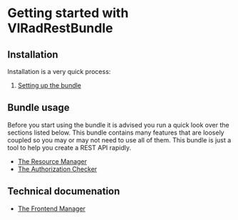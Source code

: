 Getting started with VlRadRestBundle
====================================

## Installation

Installation is a very quick process:

1. [Setting up the bundle](1-setting_up.md)

## Bundle usage

Before you start using the bundle it is advised you run a quick look over the sections listed below.
This bundle contains many features that are loosely coupled so you may or may not need to use all of
them. This bundle is just a tool to help you create a REST API rapidly.

- [The Resource Manager](2-resource_manager.md)
- [The Authorization Checker](3-authorization_checker.md)

## Technical documenation

- [The Frontend Manager](tech-frontend_manager.md)
